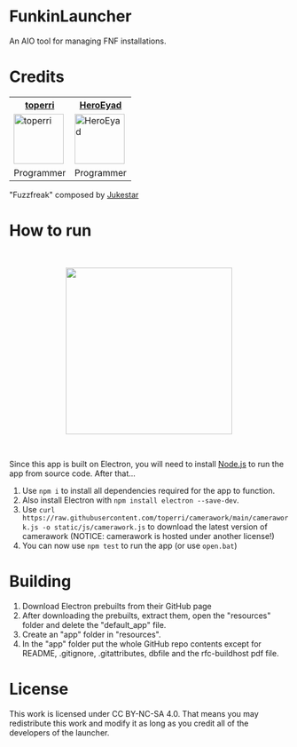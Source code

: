 # FunkinLauncher

An AIO tool for managing FNF installations.

# Credits

<table style="width:90%">
  <tr>
    <th><a href="https://www.errico.dev/?ref=flauncher">toperri</a></th>
    <th><a href="https://heroeyad.github.io/">HeroEyad</a></th>
  </tr>
  <tr>
    <td>
      <img src="https://www.errico.dev/assets/ProfilePicture.png" alt="toperri" width="90" height="90">
    </td>
    <td>
       <img src="https://github.com/user-attachments/assets/c507b4f7-0234-4903-b5c6-42041c0335ea" alt="HeroEyad" width="90" height="90">
    </td>
  </tr>
  <tr>
    <td>Programmer</td>
    <td>Programmer</td>
  </tr>
</table>

"Fuzzfreak" composed by [Jukestar](https://jukestar.newgrounds.com/)

# How to run
<br>

<p align="center">
  <img src="https://github.com/user-attachments/assets/0ec16fcd-15a7-4b6c-93a0-67d4ecb1d92c" width="300">
</p>

<br>

Since this app is built on Electron, you will need to install <a href="https://nodejs.org/dist/v20.16.0/node-v20.16.0-x64.msi">Node.js</a> to run the app from source code. After that...

1) Use ``npm i`` to install all dependencies required for the app to function.
2) Also install Electron with ``npm install electron --save-dev``.
3) Use ``curl https://raw.githubusercontent.com/toperri/camerawork/main/camerawork.js -o static/js/camerawork.js`` to download the latest version of camerawork (NOTICE: camerawork is hosted under another license!)
4) You can now use ``npm test`` to run the app (or use ``open.bat``)

# Building

1) Download Electron prebuilts from their GitHub page
2) After downloading the prebuilts, extract them, open the "resources" folder and delete the "default_app" file.
3) Create an "app" folder in "resources".
4) In the "app" folder put the whole GitHub repo contents except for README, .gitignore, .gitattributes, dbfile and the rfc-buildhost pdf file.

# License

This work is licensed under CC BY-NC-SA 4.0. That means you may redistribute this work and modify it as long as you credit all of the developers of the launcher.
